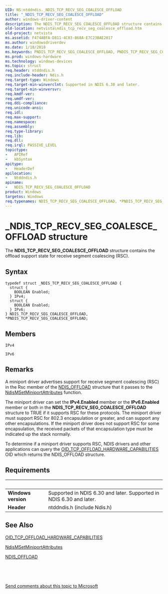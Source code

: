 ```yaml
---
UID: NS:ntddndis._NDIS_TCP_RECV_SEG_COALESCE_OFFLOAD
title: "_NDIS_TCP_RECV_SEG_COALESCE_OFFLOAD"
author: windows-driver-content
description: The NDIS_TCP_RECV_SEG_COALESCE_OFFLOAD structure contains the offload support state for receive segment coalescing (RSC).
old-location: netvista\ndis_tcp_recv_seg_coalesce_offload.htm
old-project: netvista
ms.assetid: F474ABFA-D811-4C03-868A-E7C23BAE2017
ms.author: windowsdriverdev
ms.date: 1/18/2018
ms.keywords: PNDIS_TCP_RECV_SEG_COALESCE_OFFLOAD, PNDIS_TCP_RECV_SEG_COALESCE_OFFLOAD structure pointer [Network Drivers Starting with Windows Vista], ntddndis/NDIS_TCP_RECV_SEG_COALESCE_OFFLOAD, ntddndis/PNDIS_TCP_RECV_SEG_COALESCE_OFFLOAD, NDIS_TCP_RECV_SEG_COALESCE_OFFLOAD structure [Network Drivers Starting with Windows Vista], NDIS_TCP_RECV_SEG_COALESCE_OFFLOAD, _NDIS_TCP_RECV_SEG_COALESCE_OFFLOAD, *PNDIS_TCP_RECV_SEG_COALESCE_OFFLOAD, netvista.ndis_tcp_recv_seg_coalesce_offload
ms.prod: windows-hardware
ms.technology: windows-devices
ms.topic: struct
req.header: ntddndis.h
req.include-header: Ndis.h
req.target-type: Windows
req.target-min-winverclnt: Supported in NDIS 6.30 and later.
req.target-min-winversvr: 
req.kmdf-ver: 
req.umdf-ver: 
req.ddi-compliance: 
req.unicode-ansi: 
req.idl: 
req.max-support: 
req.namespace: 
req.assembly: 
req.type-library: 
req.lib: 
req.dll: 
req.irql: PASSIVE_LEVEL
topictype:
-	APIRef
-	kbSyntax
apitype:
-	HeaderDef
apilocation:
-	Ntddndis.h
apiname:
-	NDIS_TCP_RECV_SEG_COALESCE_OFFLOAD
product: Windows
targetos: Windows
req.typenames: NDIS_TCP_RECV_SEG_COALESCE_OFFLOAD, *PNDIS_TCP_RECV_SEG_COALESCE_OFFLOAD
---
```


# _NDIS_TCP_RECV_SEG_COALESCE_OFFLOAD structure
The <b>NDIS_TCP_RECV_SEG_COALESCE_OFFLOAD</b>  structure contains the offload support state for receive segment coalescing (RSC).

## Syntax
````
typedef struct _NDIS_TCP_RECV_SEG_COALESCE_OFFLOAD {
  struct {
    BOOLEAN Enabled;
  } IPv4;
  struct {
    BOOLEAN Enabled;
  } IPv6;
} NDIS_TCP_RECV_SEG_COALESCE_OFFLOAD, *PNDIS_TCP_RECV_SEG_COALESCE_OFFLOAD;
````

## Members


`IPv4`



`IPv6`



## Remarks
A miniport driver advertises support for receive segment coalescing (RSC) in the Rsc member of the <a href="..\ntddndis\ns-ntddndis-_ndis_offload.md">NDIS_OFFLOAD</a> structure that it passes to the <a href="..\ndis\nf-ndis-ndismsetminiportattributes.md">NdisMSetMiniportAttributes</a> function. 

The miniport driver can set the <b>IPv4.Enabled</b> member or the <b>IPv6.Enabled</b> member or both in the <b>NDIS_TCP_RECV_SEG_COALESCE_OFFLOAD</b> structure to TRUE if it supports RSC for these protocols. The miniport driver must support RSC for 802.3 encapsulation or greater, and can support any other encapsulations. If the miniport driver does not support RSC for some encapsulation, the received packets of that encapsulation type must be indicated up the stack normally. 

To determine if a miniport driver supports RSC, NDIS drivers and other applications can query the  <a href="https://docs.microsoft.com/en-us/windows-hardware/drivers/network/oid-tcp-connection-offload-hardware-capabilities">OID_TCP_OFFLOAD_HARDWARE_CAPABILITIES</a> OID which returns the NDIS_OFFLOAD structure.

## Requirements
| &nbsp; | &nbsp; |
| ---- |:---- |
| **Windows version** | Supported in NDIS 6.30 and later. Supported in NDIS 6.30 and later. |
| **Header** | ntddndis.h (include Ndis.h) |

## See Also

<a href="https://docs.microsoft.com/en-us/windows-hardware/drivers/network/oid-tcp-connection-offload-hardware-capabilities">OID_TCP_OFFLOAD_HARDWARE_CAPABILITIES</a>



<a href="..\ndis\nf-ndis-ndismsetminiportattributes.md">NdisMSetMiniportAttributes</a>



<a href="..\ntddndis\ns-ntddndis-_ndis_offload.md">NDIS_OFFLOAD</a>



 

 

<a href="mailto:wsddocfb@microsoft.com?subject=Documentation%20feedback [netvista\netvista]:%20NDIS_TCP_RECV_SEG_COALESCE_OFFLOAD structure%20 RELEASE:%20(1/18/2018)&amp;body=%0A%0APRIVACY STATEMENT%0A%0AWe use your feedback to improve the documentation. We don't use your email address for any other purpose, and we'll remove your email address from our system after the issue that you're reporting is fixed. While we're working to fix this issue, we might send you an email message to ask for more info. Later, we might also send you an email message to let you know that we've addressed your feedback.%0A%0AFor more info about Microsoft's privacy policy, see http://privacy.microsoft.com/en-us/default.aspx." title="Send comments about this topic to Microsoft">Send comments about this topic to Microsoft</a>